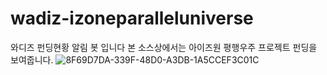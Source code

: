 # wadiz-izoneparalleluniverse
와디즈 펀딩현황 알림 봇 입니다 본 소스상에서는 아이즈원 평행우주 프로젝트 펀딩을 보여줍니다.
![8F69D7DA-339F-48D0-A3DB-1A5CCEF3C01C](https://user-images.githubusercontent.com/83647215/121299876-fd498880-c930-11eb-9594-a5ccb993a1a1.jpeg)
